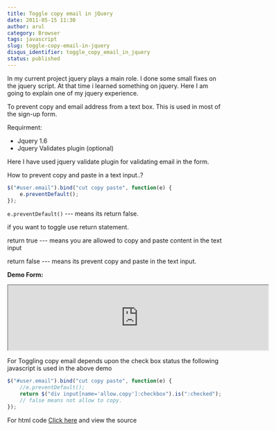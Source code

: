 ```yaml
---
title: Toggle copy email in jQuery
date: 2011-05-15 11:30
author: arul
category: Browser
tags: javascript
slug: toggle-copy-email-in-jquery
disqus_identifier: toggle_copy_email_in_jquery
status: published
---
```


In my current project jquery plays a main role. I done some small fixes
on the jquery script. At that time i learned something on jquery. Here I
am going to explain one of my jquery experience.

To prevent copy and email address from a text box. This is used in most
of the sign-up form.

Requirment:

-   Jquery 1.6
-   Jquery Validates plugin (optional)

Here I have used jquery validate plugin for validating email in the
form.

How to prevent copy and paste in a text input..?

``` javascript
$("#user.email").bind("cut copy paste", function(e) {
    e.preventDefault();
});
```

`e.preventDefault()` --- means its return false.

if you want to toggle use return statement.

return true --- means you are allowed to copy and paste content in the
text input

return false --- means its prevent copy and paste in the text input.

**Demo Form:**

<iframe src="http://files.arulraj.net/code/html/prevent_email_jquery.html" width="600" height="150">
</iframe>

For Toggling copy email depends upon the check box status the following
javascript is used in the above demo

``` javascript
$("#user.email").bind("cut copy paste", function(e) {
    //e.preventDefault();
    return $("div input[name='allow.copy']:checkbox").is(":checked");
    // false means not allow to copy.
});
```

For html code [Click
here](http://files.arulraj.net/code/html/prevent_email_jquery.html) and
view the source
